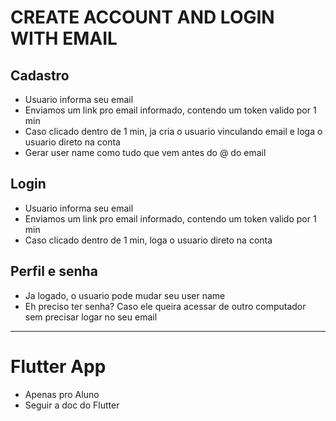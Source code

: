 # CREATE ACCOUNT AND LOGIN WITH EMAIL

## Cadastro

- Usuario informa seu email
- Enviamos um link pro email informado, contendo um token valido por 1 min
- Caso clicado dentro de 1 min, ja cria o usuario vinculando email e loga o usuario direto na conta
- Gerar user name como tudo que vem antes do @ do email

## Login

- Usuario informa seu email
- Enviamos um link pro email informado, contendo um token valido por 1 min
- Caso clicado dentro de 1 min, loga o usuario direto na conta

## Perfil e senha

- Ja logado, o usuario pode mudar seu user name
- Eh preciso ter senha? Caso ele queira acessar de outro computador sem precisar logar no seu email

---------------------------------------------------------------------------------------------------

# Flutter App

- Apenas pro Aluno
- Seguir a doc do Flutter
